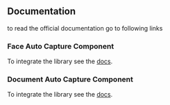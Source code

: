 ## Documentation

to read the official documentation go to following links
 
### Face Auto Capture Component

To integrate the library see the [docs](https://dot.pages.innovatrics.net/dot-documentation-public/technical/remote/dot-web-face/latest/documentation/).

### Document Auto Capture Component

To integrate the library see the [docs](https://dot.pages.innovatrics.net/dot-documentation-public/technical/remote/dot-web-document/latest/documentation/).